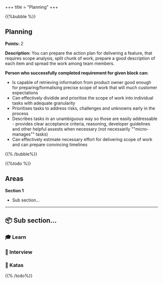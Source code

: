 +++
title = "Planning"
+++

{{%bubble %}}

## Planning

**Points:** 2 

**Description:** You can prepare the action plan for delivering a feature, that requires scope analysis, split chunk of work, prepare a good description of each item and spread the work among team members.

**Person who successfully completed requirement for given block can:** 

- Is capable of retrieving information from product owner good enough for preparing/formalising precise scope of work that will much customer expectations
- Can effectively dividide and prioritise the scope of work into individual tasks with adequate granularity
- Prioritises tasks to address risks, challenges and unknowns early in the process
- Describes tasks in an unambiguous way so those are easily addressable - provides clear acceptance criteria, reasoning, developer guidelines and other helpful assests when necessary (not necessarily ""micro-manages"" tasks)
- Can effectively estimate necessary effort for delivering scope of work and can prepare convincing timelines

{{% /bubble%}}

{{%todo %}}

## Areas

**Section 1**

- Sub section...

---

## 📦 Sub section...

### 🎓 Learn

### 🎤 Interview

### 📝 Katas
{{% /todo%}}